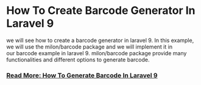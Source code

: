 # How To Create Barcode Generator In Laravel 9

we will see how to create a barcode generator in laravel 9. In this example, we will use the milon/barcode package and we will implement it in our barcode example in laravel 9. milon/barcode package provide many functionalities and different options to generate barcode.

### [Read More: How To Generate Barcode In Laravel 9](https://techsolutionstuff.com/post/how-to-create-barcode-generator-in-laravel-9)
